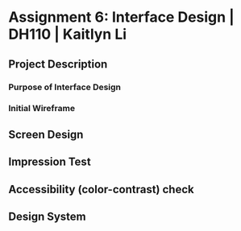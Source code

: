 # Assignment 6: Interface Design | DH110 | Kaitlyn Li
## Project Description
### Purpose of Interface Design
### Initial Wireframe
## Screen Design
## Impression Test
## Accessibility (color-contrast) check
## Design System
